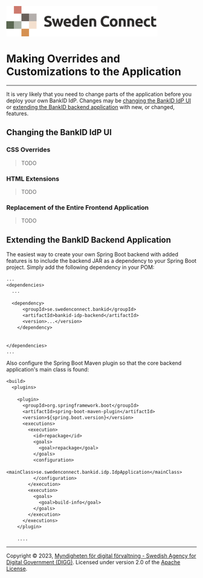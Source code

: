 ![Logo](images/sweden-connect.png)

# Making Overrides and Customizations to the Application

-----

It is very likely that you need to change parts of the application before you deploy your own
BankID IdP. Changes may be [changing the BankID IdP UI](#changing-the-bankid-idp-ui) or
[extending the BankID backend application](#extending-the-bankid-backend-application) with new, 
or changed, features.

<a name="changing-the-bankid-idp-ui"></a>
## Changing the BankID IdP UI

### CSS Overrides

> TODO

### HTML Extensions

> TODO

### Replacement of the Entire Frontend Application

> TODO

<a name="extending-the-bankid-backend-application"></a>
## Extending the BankID Backend Application

The easiest way to create your own Spring Boot backend with added features is to include the
backend JAR as a dependency to your Spring Boot project. Simply add the following dependency
in your POM:

```
...
<dependencies>
  ...
  
  <dependency>
      <groupId>se.swedenconnect.bankid</groupId>
      <artifactId>bankid-idp-backend</artifactId>
      <version>...</version>    
    </dependency>  


</dependencies>
...

```

Also configure the Spring Boot Maven plugin so that the core backend application's main class
is found:

```
<build>
  <plugins>
  
    <plugin>
      <groupId>org.springframework.boot</groupId>
      <artifactId>spring-boot-maven-plugin</artifactId>
      <version>${spring.boot.version}</version>
      <executions>
        <execution>
          <id>repackage</id>
          <goals>
            <goal>repackage</goal>
          </goals>
          <configuration>
            <mainClass>se.swedenconnect.bankid.idp.IdpApplication</mainClass>
          </configuration>
        </execution>
        <execution>
          <goals>
            <goal>build-info</goal>
          </goals>
        </execution>
      </executions>
    </plugin>
    
    ....

``` 

-----

Copyright &copy; 2023, [Myndigheten för digital förvaltning - Swedish Agency for Digital Government (DIGG)](http://www.digg.se). Licensed under version 2.0 of the [Apache License](http://www.apache.org/licenses/LICENSE-2.0).
